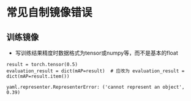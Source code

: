 # 常见自制镜像错误

## 训练镜像

- 写训练结果精度时数据格式为tensor或numpy等，而不是基本的float
```
result = torch.tensor(0.5)
evaluation_result = dict(mAP=result)  # 应改为 evaluation_result = dict(mAP=result.item())

yaml.representer.RepresenterError: ('cannot represent an object', 0.39)
```

